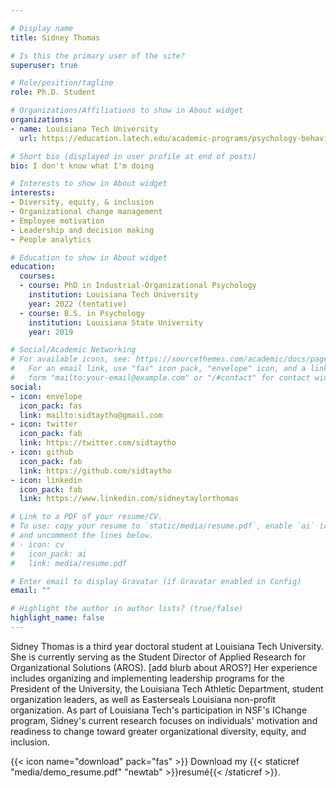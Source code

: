 ```yaml
---

# Display name
title: Sidney Thomas

# Is this the primary user of the site?
superuser: true

# Role/position/tagline
role: Ph.D. Student

# Organizations/Affiliations to show in About widget
organizations:
- name: Louisiana Tech University
  url: https://education.latech.edu/academic-programs/psychology-behavioral-sciences/doctoral-programs/industrial-organizational-psychology-phd/

# Short bio (displayed in user profile at end of posts)
bio: I don't know what I'm doing

# Interests to show in About widget
interests:
- Diversity, equity, & inclusion
- Organizational change management
- Employee motivation
- Leadership and decision making
- People analytics

# Education to show in About widget
education:
  courses:
  - course: PhD in Industrial-Organizational Psychology
    institution: Louisiana Tech University
    year: 2022 (tentative)
  - course: B.S. in Psychology
    institution: Louisiana State University
    year: 2019

# Social/Academic Networking
# For available icons, see: https://sourcethemes.com/academic/docs/page-builder/#icons
#   For an email link, use "fas" icon pack, "envelope" icon, and a link in the
#   form "mailto:your-email@example.com" or "/#contact" for contact widget.
social:
- icon: envelope
  icon_pack: fas
  link: mailto:sidtaytho@gmail.com 
- icon: twitter
  icon_pack: fab
  link: https://twitter.com/sidtaytho
- icon: github
  icon_pack: fab
  link: https://github.com/sidtaytho
- icon: linkedin
  icon_pack: fab
  link: https://www.linkedin.com/sidneytaylorthomas

# Link to a PDF of your resume/CV.
# To use: copy your resume to `static/media/resume.pdf`, enable `ai` icons in `params.toml`, 
# and uncomment the lines below.
# - icon: cv
#   icon_pack: ai
#   link: media/resume.pdf

# Enter email to display Gravatar (if Gravatar enabled in Config)
email: ""

# Highlight the author in author lists? (true/false)
highlight_name: false
---
```


Sidney Thomas is a third year doctoral student at Louisiana Tech University. She is currently serving as the Student Director of Applied Research for Organizational Solutions (AROS). [add blurb about AROS?] Her experience includes organizing and implementing leadership programs for the President of the University, the Louisiana Tech Athletic Department, student organization leaders, as well as Easterseals Louisiana non-profit organization. As part of Louisiana Tech's participation in NSF's IChange program, Sidney's current research focuses on individuals' motivation and readiness to change toward greater organizational diversity, equity, and inclusion. 

{{< icon name="download" pack="fas" >}} Download my {{< staticref "media/demo_resume.pdf" "newtab" >}}resumé{{< /staticref >}}.
